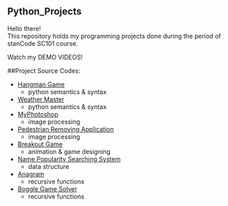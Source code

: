 ## Python_Projects
Hello there!\
This repository holds my programming projects done during the period of stanCode SC101 course.

Watch my DEMO VIDEOS!

##Project Source Codes:
* [Hangman Game]()
  * python semantics & syntax
* [Weather Master]()
  * python semantics & syntax
* [MyPhotoshop]()
  * image processing
* [Pedestrian Removing Application]()
  * image processing
* [Breakout Game]()
  * animation & game designing
* [Name Popularity Searching System]()
  * data structure
* [Anagram]()
  * recursive functions
* [Boggle Game Solver]()
  * recursive functions
